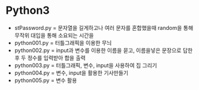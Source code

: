 # Python3

- stPassword.py = 문자열을 길게하고나 여러 문자를 혼합했을때 random을 통해 무작위 대입을 통해 소요되는 시간을 
- python001.py = 터틀그래픽을 이용한 무늬 
- python002.py = input과 변수를 이용한 이름을 묻고, 이름을넣은 문장으로 답한후 두 정수를 입력받아 합을 출력
- python003.py = 터틀그래픽, 변수, input을 사용하여 집 그리기
- python004.py = 변수, input을 활용한 기사만들기
- python005.py = 변수 활용
